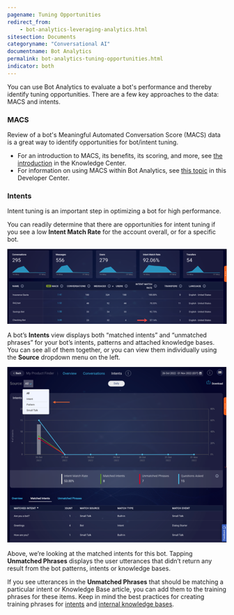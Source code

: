 ```yaml
---
pagename: Tuning Opportunities
redirect_from:
    - bot-analytics-leveraging-analytics.html
sitesection: Documents
categoryname: "Conversational AI"
documentname: Bot Analytics
permalink: bot-analytics-tuning-opportunities.html
indicator: both
---
```


You can use Bot Analytics to evaluate a bot's performance and thereby identify tuning opportunities. There are a few key approaches to the data: MACS and intents. <!-- There are a few key approaches to the data: conversation status, MACS, and intents. -->

<!--
### Conversation status

The conversation status is the end state of the bot conversation, which can be:
* Bot Disengaged
* Consumer Disengaged
* Intended Transfer
* Unintended Transfer
* Bot Contained

For an explanation of each status, see [here](bot-analytics-key-terms-concepts.html#containment-of-bot-conversations).

Use the **Conversations** view to examine a bot's conversation status data, so you can understand how well the bot contains conversations.

<img loading="lazy" class="fancyimage" style="width:800px" src="img/ConvoBuilder/ba_conversationsview1.png" alt="">

Select a data point in the table to display a list of conversations with a given conversation status on a specific date.

<img loading="lazy" class="fancyimage" style="width:800px" src="img/ConvoBuilder/ba_conversationsview2.png" alt="">

Use the conversations list to easily perform a targeted review of transcripts. This is an efficient way to identify not only opportunities for bot tuning, but also missed opportunities for automation.
-->

### MACS

Review of a bot's Meaningful Automated Conversation Score (MACS) data is a great way to identify opportunities for bot/intent tuning.

* For an introduction to MACS, its benefits, its scoring, and more, see [the introduction](https://knowledge.liveperson.com/data-reporting-meaningful-automated-conversation-score-(macs).html) in the Knowledge Center.
* For information on using MACS within Bot Analytics, see [this topic](bot-analytics-macs.html) in this Developer Center.

### Intents

Intent tuning is an important step in optimizing a bot for high performance.

You can readily determine that there are opportunities for intent tuning if you see a low **Intent Match Rate** for the account overall, or for a specific bot.

<img loading="lazy" class="fancyimage" style="width:800px" src="img/ConvoBuilder/ba_low_intentmatchrate.png" alt="A bot on the main dashboard with a low intent match rate">

A bot’s **Intents** view displays both “matched intents” and “unmatched phrases” for your bot’s intents, patterns and attached knowledge bases. You can see all of them together, or you can view them individually using the **Source** dropdown menu on the left.

<img loading="lazy" class="fancyimage" style="width:800px" src="img/ConvoBuilder/ba_views_intent.png" alt="The filter on the Intents page that lets you filter the view to include data for all intents or a specific intent">

Above, we’re looking at the matched intents for this bot. Tapping **Unmatched Phrases** displays the user utterances that didn’t return any result from the bot patterns, intents or knowledge bases.

If you see utterances in the **Unmatched Phrases** that should be matching a particular intent or Knowledge Base article, you can add them to the training phrases for these items. Keep in mind the best practices for creating training phrases for [intents](intent-manager-best-practices.html) and [internal knowledge bases](knowledgeai-best-practices.html).